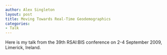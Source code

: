 ```yaml
---
author: Alex Singleton
layout: post
title: Moving Towards Real-Time Geodemographics
categories:
- Talk
---
```


Here is my talk from the 39th RSAI:BIS conference on  2-4 September 2009, Limerick, Ireland.

<script async class="speakerdeck-embed" data-id="f135656055c6013170687a910018b245" data-ratio="1.33333333333333" src="//speakerdeck.com/assets/embed.js"></script>

